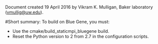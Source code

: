 Document created 19 April 2016 by Vikram K. Mulligan, Baker laboratory (vmullig@uw.edu).

#Short summary:
To build on Blue Gene, you must:
- Use the cmake/build_staticmpi_bluegene build.
- Reset the Python version to 2 from 2.7 in the configuration scripts.